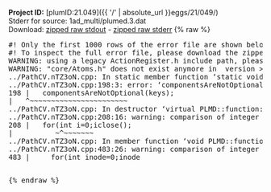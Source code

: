 **Project ID:** [plumID:21.049]({{ '/' | absolute_url }}eggs/21/049/)  
Stderr for source:  1ad_multi/plumed.3.dat   
Download: [zipped raw stdout](plumed.3.dat.plumed.stdout.txt.zip) - [zipped raw stderr](plumed.3.dat.plumed.stderr.txt.zip) 
{% raw %}
<pre>
#! Only the first 1000 rows of the error file are shown below
#! To inspect the full error file, please download the zipped raw stderr file above
WARNING: using a legacy ActionRegister.h include path, please use <<#include "core/ActionRegister.h">>
WARNING: "core/Atoms.h" does not exist anymore in  version >=2.10, you should change your code.
../PathCV.nTZ3oN.cpp: In static member function ‘static void PLMD::function::PathCV::registerKeywords(PLMD::Keywords&)’:
../PathCV.nTZ3oN.cpp:198:3: error: ‘componentsAreNotOptional’ was not declared in this scope
198 |   componentsAreNotOptional(keys);
|   ^~~~~~~~~~~~~~~~~~~~~~~~
../PathCV.nTZ3oN.cpp: In destructor ‘virtual PLMD::function::PathCV::~PathCV()’:
../PathCV.nTZ3oN.cpp:208:16: warning: comparison of integer expressions of different signedness: ‘int’ and ‘unsigned int’ [-Wsign-compare]
208 |   for(int i=0;i<mw_n_;++i){
|               ~^~~~~~
../PathCV.nTZ3oN.cpp: In constructor ‘PLMD::function::PathCV::PathCV(const PLMD::ActionOptions&)’:
../PathCV.nTZ3oN.cpp:236:16: warning: comparison of integer expressions of different signedness: ‘int’ and ‘unsigned int’ [-Wsign-compare]
236 |   for(int i=0;i<mw_n_;++i){
|               ~^~~~~~
../PathCV.nTZ3oN.cpp:259:11: warning: comparison of integer expressions of different signedness: ‘int’ and ‘unsigned int’ [-Wsign-compare]
259 |       if(i==mw_id_) ifiles[i]->close();
|          ~^~~~~~~~
../PathCV.nTZ3oN.cpp: In member function ‘void PLMD::function::PathCV::generatePath()’:
../PathCV.nTZ3oN.cpp:483:26: warning: comparison of integer expressions of different signedness: ‘int’ and ‘unsigned int’ [-Wsign-compare]
483 |     for(int inode=0;inode<nnodes;inode++){
|                     ~~~~~^~~~~~~
../PathCV.nTZ3oN.cpp: In member function ‘void PLMD::function::PathCV::readMultipleWalkers()’:
../PathCV.nTZ3oN.cpp:941:16: warning: comparison of integer expressions of different signedness: ‘int’ and ‘unsigned int’ [-Wsign-compare]
941 |   for(int i=0;i<mw_n_;++i){
|               ~^~~~~~
../PathCV.nTZ3oN.cpp:942:9: warning: comparison of integer expressions of different signedness: ‘int’ and ‘unsigned int’ [-Wsign-compare]
942 |     if(i==mw_id_) continue;
|        ~^~~~~~~~
../PathCV.nTZ3oN.cpp:957:5: error: invalid use of incomplete type ‘class PLMD::Communicator’
957 |     comm.Barrier();
|     ^~~~
In file included from /home/runner/opt/include/plumed/function/../core/../tools/OFile.h:25,
from /home/runner/opt/include/plumed/function/../core/../tools/Log.h:25,
from /home/runner/opt/include/plumed/function/../core/Action.h:30,
from /home/runner/opt/include/plumed/function/../core/ActionWithValue.h:25,
from /home/runner/opt/include/plumed/function/Function.h:25,
from ../PathCV.nTZ3oN.cpp:22:
/home/runner/opt/include/plumed/function/../core/../tools/FileBase.h:29:7: note: forward declaration of ‘class PLMD::Communicator’
29 | class Communicator;
|       ^~~~~~~~~~~~
../PathCV.nTZ3oN.cpp:958:5: error: invalid use of incomplete type ‘class PLMD::Communicator’
958 |     multi_sim_comm.Barrier();
|     ^~~~~~~~~~~~~~
/home/runner/opt/include/plumed/function/../core/../tools/FileBase.h:29:7: note: forward declaration of ‘class PLMD::Communicator’
29 | class Communicator;
|       ^~~~~~~~~~~~
terminate called after throwing an instance of 'PLMD::Plumed::ExceptionError'
what():
(core/PlumedMain.cpp:1499) void PLMD::PlumedMain::load(const std::string&)
An error happened while executing command env PLUMED_ROOT='/home/runner/opt/lib/plumed' PLUMED_VERSION='2.10b' PLUMED_HTMLDIR='/home/runner/opt/share/doc/plumed' PLUMED_INCLUDEDIR='/home/runner/opt/include' PLUMED_PROGRAM_NAME='plumed' PLUMED_IS_INSTALLED='yes' "/home/runner/opt/lib/plumed"/scripts/mklib.sh -n -o ./../PathCV.2.10b.so ../PathCV.cpp

[fv-az2027-338:07400] *** Process received signal ***
[fv-az2027-338:07400] Signal: Aborted (6)
[fv-az2027-338:07400] Signal code:  (-6)
[fv-az2027-338:07400] [ 0] /lib/x86_64-linux-gnu/libc.so.6(+0x45330)[0x7f79ea445330]
[fv-az2027-338:07400] [ 1] /lib/x86_64-linux-gnu/libc.so.6(pthread_kill+0x11c)[0x7f79ea49eb2c]
[fv-az2027-338:07400] [ 2] /lib/x86_64-linux-gnu/libc.so.6(gsignal+0x1e)[0x7f79ea44527e]
[fv-az2027-338:07400] [ 3] /lib/x86_64-linux-gnu/libc.so.6(abort+0xdf)[0x7f79ea4288ff]
[fv-az2027-338:07400] [ 4] /lib/x86_64-linux-gnu/libstdc++.so.6(+0xa5ff5)[0x7f79ea8a5ff5]
[fv-az2027-338:07400] [ 5] /lib/x86_64-linux-gnu/libstdc++.so.6(+0xbb0da)[0x7f79ea8bb0da]
[fv-az2027-338:07400] [ 6] /lib/x86_64-linux-gnu/libstdc++.so.6(_ZSt10unexpectedv+0x0)[0x7f79ea8a5a55]
[fv-az2027-338:07400] [ 7] /lib/x86_64-linux-gnu/libstdc++.so.6(+0xa5a6f)[0x7f79ea8a5a6f]
[fv-az2027-338:07400] [ 8] plumed(+0x146dd)[0x55c0a4a9c6dd]
[fv-az2027-338:07400] [ 9] /lib/x86_64-linux-gnu/libc.so.6(+0x2a1ca)[0x7f79ea42a1ca]
[fv-az2027-338:07400] [10] /lib/x86_64-linux-gnu/libc.so.6(__libc_start_main+0x8b)[0x7f79ea42a28b]
[fv-az2027-338:07400] [11] plumed(+0x15365)[0x55c0a4a9d365]
[fv-az2027-338:07400] *** End of error message ***
</pre>
{% endraw %}

